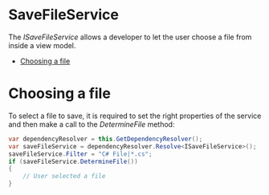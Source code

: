 # SaveFileService

The *ISaveFileService* allows a developer to let the user choose a file from inside a view model.

-   [Choosing a file](#SaveFileService-Choosingafile)

# Choosing a file

To select a file to save, it is required to set the right properties of the service and then make a call to the *DetermineFile* method:

``` {.java data-syntaxhighlighter-params="brush: java; gutter: false; theme: Confluence" data-theme="Confluence" style="brush: java; gutter: false; theme: Confluence"}
var dependencyResolver = this.GetDependencyResolver();
var saveFileService = dependencyResolver.Resolve<ISaveFileService>();
saveFileService.Filter = "C# File|*.cs";
if (saveFileService.DetermineFile())
{
    // User selected a file
}
```
